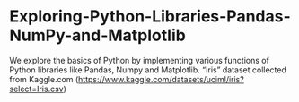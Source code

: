 # Exploring-Python-Libraries-Pandas-NumPy-and-Matplotlib

We explore the basics of Python by implementing various functions of Python libraries like Pandas, Numpy and Matplotlib. “Iris” dataset collected from Kaggle.com (https://www.kaggle.com/datasets/uciml/iris?select=Iris.csv)
